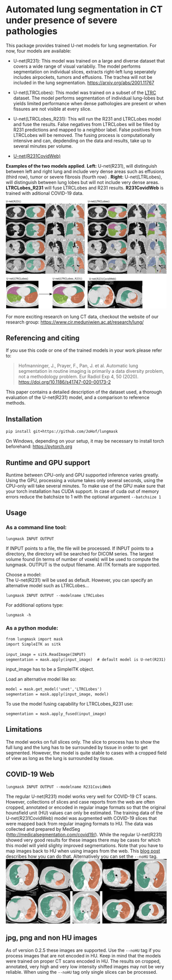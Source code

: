 # Automated lung segmentation in CT under presence of severe pathologies

This package provides trained U-net models for lung segmentation. For now, four models are available:

- U-net(R231): This model was trained on a large and diverse dataset that covers a wide range of visual variabiliy. The model performs segmentation on individual slices, extracts right-left lung seperately includes airpockets, tumors and effusions. The trachea will not be included in the lung segmentation. https://arxiv.org/abs/2001.11767

- U-net(LTRCLobes): This model was trained on a subset of the [LTRC](https://ltrcpublic.com) dataset. The model performs segmentation of individual lung-lobes but yields limited performance when dense pathologies are present or when fissures are not visible at every slice. 

- U-net(LTRCLobes_R231): This will run the R231 and LTRCLobes model and fuse the results. False negatives from LTRCLobes will be filled by R231 predictions and mapped to a neighbor label. False positives from LTRCLobes will be removed. The fusing process is computationally intensive and can, depdending on the data and results, take up to several minutes per volume.

- [U-net(R231CovidWeb)](#COVID-19-Web)


**Examples of the two models applied**. **Left:** U-net(R231), will distinguish between left and right lung and include very dense areas such as effusions (third row), tumor or severe fibrosis (fourth row) . **Right:** U-net(LTRLobes), will distinguish between lung lobes but will not include very dense areas. **LTRCLobes_R231** will fuse LTRCLobes and R231 results. **R231CovidWeb** is trained with aditional COVID-19 data.

![alt text](figures/figure.png "Result examples")

For more exciting research on lung CT data, checkout the website of our research group:
https://www.cir.meduniwien.ac.at/research/lung/

## Referencing and citing
If you use this code or one of the trained models in your work please refer to:

>Hofmanninger, J., Prayer, F., Pan, J. et al. Automatic lung segmentation in routine imaging is primarily a data diversity problem, not a methodology problem. Eur Radiol Exp 4, 50 (2020). https://doi.org/10.1186/s41747-020-00173-2

This paper contains a detailed description of the dataset used, a thorough evaluation of the U-net(R231) model, and a comparison to reference methods.

## Installation
```
pip install git+https://github.com/JoHof/lungmask
```
On Windows, depending on your setup, it may be necessary to install torch beforehand: https://pytorch.org

## Runtime and GPU support
Runtime between CPU-only and GPU supported inference varies greatly. Using the GPU, processing a volume takes only several seconds, using the CPU-only will take several minutes. To make use of the GPU make sure that your torch installation has CUDA support. In case of cuda out of memory errors reduce the batchsize to 1 with the optional argument ```--batchsize 1```

## Usage
### As a command line tool:
```
lungmask INPUT OUTPUT
```
If INPUT points to a file, the file will be processed. If INPUT points to a directory, the directory will be searched for DICOM series. The largest volume found (in terms of number of voxels) will be used to compute the lungmask. OUTPUT is the output filename. All ITK formats are supported.

Choose a model: <br/>
The U-net(R231) will be used as default. However, you can specify an alternative model such as LTRCLobes...

```
lungmask INPUT OUTPUT --modelname LTRCLobes
```

For additional options type:
```
lungmask -h
```

### As a python module:

```
from lungmask import mask
import SimpleITK as sitk

input_image = sitk.ReadImage(INPUT)
segmentation = mask.apply(input_image)  # default model is U-net(R231)
```
input_image has to be a SimpleITK object.

Load an alternative model like so:
```
model = mask.get_model('unet','LTRCLobes')
segmentation = mask.apply(input_image, model)
```

To use the model fusing capability for LTRCLobes_R231 use:
```
segmentation = mask.apply_fused(input_image)
```

## Limitations
The model works on full slices only. The slice to process has to show the full lung and the lung has to be surrounded by tissue in order to get segmented. However, the model is quite stable to cases with a cropped field of view as long as the lung is surrounded by tissue. 

## COVID-19 Web
```
lungmask INPUT OUTPUT --modelname R231CovidWeb
```
The regular U-net(R231) model works very well for COVID-19 CT scans. However, collections of slices and case reports from the web are often cropped, annotated or encoded in regular image formats so that the original hounsfield unit (HU) values can only be estimated. The training data of the U-net(R231CovidWeb) model was augmented with COVID-19 slices that were mapped back from regular imaging formats to HU. The data was collected and prepared by MedSeg (http://medicalsegmentation.com/covid19/). While the regular U-net(R231) showed very good results for these images there may be cases for which this model will yield slighty improved segmentations. Note that you have to map images back to HU when using images from the web. This [blog post](https://medium.com/@hbjenssen/covid-19-radiology-data-collection-and-preparation-for-artificial-intelligence-4ecece97bb5b) describes how you can do that. Alternatively you can set the ```--noHU``` tag.
![alt text](figures/example_covid.jpg "COVID examples")

## jpg, png and non HU images
As of version 0.2.5 these images are supported. Use the ```--noHU``` tag if you process images that are not encoded in HU. Keep in mind that the models were trained on proper CT scans encoded in HU. The results on cropped, annotated, very high and very low intensity shifted images may not be very reliable. When using the ```--noHU``` tag only single slices can be processed.


 
